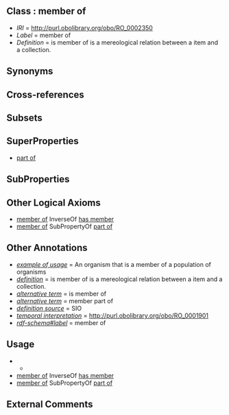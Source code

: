 
## Class : member of

 * *IRI* = http://purl.obolibrary.org/obo/RO_0002350
 * *Label* = member of
 * *Definition* = is member of is a mereological relation between a item and a collection.

## Synonyms


## Cross-references


## Subsets


## SuperProperties

 * [part of](../../BFO/50/BFO_0000050.md)

## SubProperties


## Other Logical Axioms

 * [member of](../../RO/50/RO_0002350.md) InverseOf [has member](../../RO/51/RO_0002351.md)
 * [member of](../../RO/50/RO_0002350.md) SubPropertyOf [part of](../../BFO/50/BFO_0000050.md)

## Other Annotations

 * *[example of usage](../../IAO/12/IAO_0000112.md)* = An organism that is a member of a population of organisms
 * *[definition](../../IAO/15/IAO_0000115.md)* = is member of is a mereological relation between a item and a collection.
 * *[alternative term](../../IAO/18/IAO_0000118.md)* = is member of
 * *[alternative term](../../IAO/18/IAO_0000118.md)* = member part of
 * *[definition source](../../IAO/19/IAO_0000119.md)* = SIO
 * *[temporal interpretation](../../RO/00/RO_0001900.md)* = http://purl.obolibrary.org/obo/RO_0001901
 * *[rdf-schema#label](../../el/rdf-schema#label.md)* = member of

## Usage

 * -
 * [member of](../../RO/50/RO_0002350.md) InverseOf [has member](../../RO/51/RO_0002351.md)
 * [member of](../../RO/50/RO_0002350.md) SubPropertyOf [part of](../../BFO/50/BFO_0000050.md)

## External Comments


